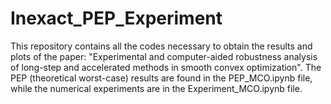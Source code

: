 # Inexact_PEP_Experiment
This repository contains all the codes necessary to obtain the results and plots of the paper: "Experimental and computer-aided robustness analysis of long-step and accelerated methods in smooth convex optimization".
The PEP (theoretical worst-case) results are found in the PEP_MCO.ipynb file, while the numerical experiments are in the Experiment_MCO.ipynb file.
